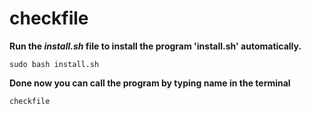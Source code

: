 # checkfile

**Run the *install.sh* file to install the program 'install.sh' automatically.**

`sudo bash install.sh`

**Done now you can call the program by typing name in the terminal**

`checkfile`
